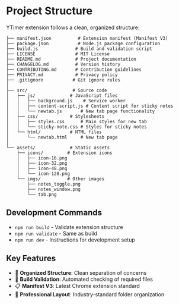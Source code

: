 # Project Structure

YTimer extension follows a clean, organized structure:

```
├── manifest.json          # Extension manifest (Manifest V3)
├── package.json           # Node.js package configuration
├── build.js              # Build and validation script
├── LICENSE               # MIT License
├── README.md             # Project documentation
├── CHANGELOG.md          # Version history
├── CONTRIBUTING.md       # Contribution guidelines
├── PRIVACY.md            # Privacy policy
├── .gitignore           # Git ignore rules
│
├── src/                 # Source code
│   ├── js/             # JavaScript files
│   │   ├── background.js    # Service worker
│   │   ├── content-script.js # Content script for sticky notes
│   │   └── newtab.js       # New tab page functionality
│   ├── css/            # Stylesheets
│   │   ├── styles.css      # Main styles for new tab
│   │   └── sticky-note.css # Styles for sticky notes
│   └── html/           # HTML files
│       └── newtab.html     # New tab page
│
└── assets/             # Static assets
    ├── icons/         # Extension icons
    │   ├── icon-16.png
    │   ├── icon-32.png
    │   ├── icon-48.png
    │   └── icon-128.png
    └── imgs/          # Other images
        ├── notes_toggle.png
        ├── notes_window.png
        └── tab.png
```

## Development Commands

- `npm run build` - Validate extension structure
- `npm run validate` - Same as build
- `npm run dev` - Instructions for development setup

## Key Features

- 📁 **Organized Structure**: Clean separation of concerns
- 🔧 **Build Validation**: Automated checking of required files
- 📋 **Manifest V3**: Latest Chrome extension standard
- 🎨 **Professional Layout**: Industry-standard folder organization
